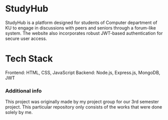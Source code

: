 # StudyHub
StudyHub is a platform designed for students of Computer department of KU to engage in discussions with peers and seniors through a forum-like system. The website also incorporates robust JWT-based authentication for secure user access.

# Tech Stack
Frontend: HTML, CSS, JavaScript
Backend: Node.js, Express.js, MongoDB, JWT

### Additional info
This project was originally made by my project group for our 3rd semester project.
This particular repository only consists of the works that were done solely by me.
